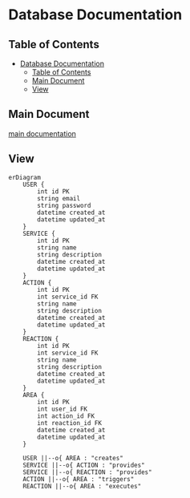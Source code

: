 # Database Documentation

## Table of Contents

- [Database Documentation](#database-documentation)
  - [Table of Contents](#table-of-contents)
  - [Main Document](#main-document)
  - [View](#view)

## Main Document

[main documentation](../README.md)

## View

```mermaid
erDiagram
    USER {
        int id PK
        string email
        string password
        datetime created_at
        datetime updated_at
    }
    SERVICE {
        int id PK
        string name
        string description
        datetime created_at
        datetime updated_at
    }
    ACTION {
        int id PK
        int service_id FK
        string name
        string description
        datetime created_at
        datetime updated_at
    }
    REACTION {
        int id PK
        int service_id FK
        string name
        string description
        datetime created_at
        datetime updated_at
    }
    AREA {
        int id PK
        int user_id FK
        int action_id FK
        int reaction_id FK
        datetime created_at
        datetime updated_at
    }

    USER ||--o{ AREA : "creates"
    SERVICE ||--o{ ACTION : "provides"
    SERVICE ||--o{ REACTION : "provides"
    ACTION ||--o{ AREA : "triggers"
    REACTION ||--o{ AREA : "executes"
```
